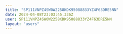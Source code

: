 ```yaml
---
title: "SP111VNPZ4SW0W2258KDK95088833YZ4F63DRE5NN"
date: 2024-04-08T23:03:45.336Z
user: SP111VNPZ4SW0W2258KDK95088833YZ4F63DRE5NN
layout: "users"
---
```

    